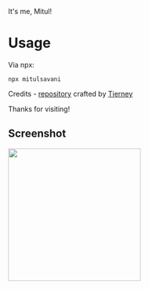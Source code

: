 It's me, Mitul!

# Usage
Via npx:
```
npx mitulsavani
```

Credits - [repository](https://github.com/bnb/bitandbang) crafted by [Tierney](https://twitter.com/bitandbang)

Thanks for visiting!

## Screenshot

<div style={{display: flex; flex-direction: row}}>
<img src="https://github.com/mitulsavani/mitulsavani/blob/master/screenShot.png" width="270" />
</div>
